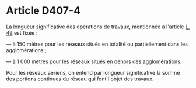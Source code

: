 # Article D407-4

La longueur significative des opérations de travaux, mentionnée à l'article [L. 49][1] est fixée : 
  
  
― à 150 mètres pour les réseaux situés en totalité ou partiellement dans les agglomérations ; 
  
  
― à 1 000 mètres pour les réseaux situés en dehors des agglomérations. 
  
  
Pour les réseaux aériens, on entend par longueur significative la somme des portions continues du réseau qui font l'objet des travaux.

 [1]: /affichCodeArticle.do?cidTexte=LEGITEXT000006070987&idArticle=LEGIARTI000006465498&dateTexte=&categorieLien=cid
